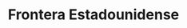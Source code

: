 ﻿---
title: "Frontera Estadounidense"
permalink: periodes_829.html
layout: periode
dataInici: 1783
dataFi: 1920
sidebar: periodes
pares:
  - 309:
    title: "Edad Contemporánea"
    dataInici: "(1776)"

fills:
  - 942:
    title: "Indios de las llanuras"
    dataInici: "(1750)"
    dataFi: "(1890)"

  - 885:
    title: "Expedición de Lewis y Clark"
    dataInici: "(1804)"
    dataFi: "(1806)"

  - 956:
    title: "Revolución de Texas"
    dataInici: "(1835-10-02)"
    dataFi: "(1836-04-21)"

  - 902:
    title: "Guerra Mexicana"
    dataInici: "(1846-04-25)"
    dataFi: "(1848-02-03)"

  - 830:
    title: "Guerra del Condado de Lincoln"
    dataInici: "(1878-02-18)"
    dataFi: "(1878-07-20)"

jocsPrincipals:
jocsEscenaris:
  - title: "La conquista del Oeste"
    bggId: 20732
    dataInici: 
    dataFi: 

  - title: "Gunslinger"
    bggId: 1044
    dataInici: 
    dataFi: 

  - title: "Cowboys: The Way of the Gun"
    bggId: 17465
    dataInici: 
    dataFi: 

  - title: "Giganten"
    bggId: 59
    dataInici: 1922
    dataFi: 

  - title: "Lost Valley"
    bggId: 9341
    dataInici: 1890
    dataFi: 

  - title: "Revolver"
    bggId: 76150
    dataInici: 1892
    dataFi: 

  - title: "Manifest Destiny"
    bggId: 12283
    dataInici: 
    dataFi: 

  - title: "Boomtown"
    bggId: 10997
    dataInici: 
    dataFi: 

  - title: "Oklahoma Boomers"
    bggId: 160592
    dataInici: 1889
    dataFi: 

  - title: "Revolver 2: Last Stand at Malpaso"
    bggId: 128733
    dataInici: 1894
    dataFi: 

  - title: "A Dark and Bloody Ground"
    bggId: 10805
    dataInici: 1791
    dataFi: 1796

  - title: "BANG!"
    bggId: 3955
    dataInici: 
    dataFi: 

  - title: "Oregon"
    bggId: 31497
    dataInici: 1846
    dataFi: 

jocsEpoca:
jocsEpocaEscenaris:
  - title: "Anachronism"
    bggId: 14038
    escenari: "Daniel Boone"
    dataInici: 1734
    dataFi: 1820

---
